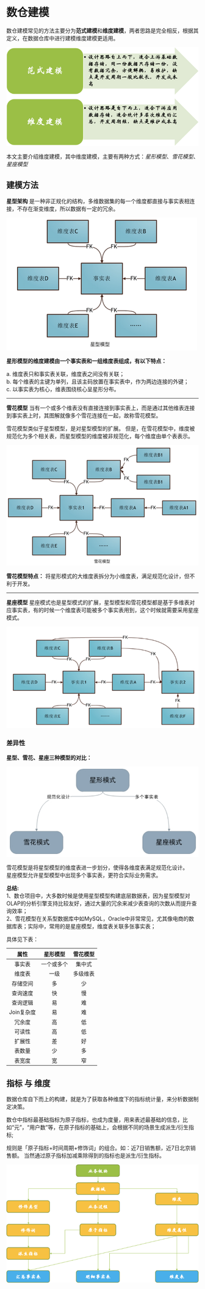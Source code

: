 # 数仓建模

数仓建模常见的方法主要分为**范式建模**和**维度建模**，两者思路是完全相反，根据其定义，在数据仓库中进行建模维度建模更适用。

![modle_type](./assets/model_type.png)

本文主要介绍维度建模，其中维度建模，主要有两种方式：*星形模型*、*雪花模型*、*星座模型*

## 建模方法
**星型架构** 是一种非正规化的结构，多维数据集的每一个维度都直接与事实表相连接，不存在渐变维度，所以数据有一定的冗余。

![start_model](assets/start_model.png)

**星形模型的维度建模由一个事实表和一组维度表组成，有以下特点：**

a. 维度表只和事实表关联，维度表之间没有关联；   
b. 每个维表的主键为单列，且该主码放置在事实表中，作为两边连接的外键；   
c. 以事实表为核心，维表围绕核心呈星形分布。    


___   

**雪花模型** 当有一个或多个维表没有直接连接到事实表上，而是通过其他维表连接到事实表上时，其图解就像多个雪花连接在一起，故称雪花模型。

雪花模型类似于星型模型，是对星型模型的扩展。 但是，在雪花模型中，维度被规范化为多个相关表，而星型模型的维度被非规范化，每个维度由单个表表示。

![snowflake_model](assets/snowflake_model.png)

**雪花模型特点：** 将星形模式的大维度表拆分为小维度表，满足规范化设计，但不利于开发。
___   

**星座模型** 星座模式也是星型模式的扩展，星型模型和雪花模型都是基于多维表对应事实表，有的时候一个维度表可能被多个事实表用到，这个时候就需要采用星座模式。

![constellation_model](assets/constellation_model.png)







### 差异性

**星型、雪花、星座三种模型的对比：**

![compare_models](assets/compare_models.png)

雪花模型是将星型模型的维度表进一步划分，使得各维度表满足规范化设计。   
星座模型允许星型模型中出现多个事实表，更符合实际业务需求。

**总结:**    
1、数仓项目中，大多数时候是使用星型模型构建底层数据表，因为星型模型对OLAP的分析引擎支持比较友好，通过大量的冗余来减少表查询的次数从而提升查询效率；   
2、雪花模型在关系型数据库中如MySQL，Oracle中非常常见，尤其像电商的数据库表；实际中，常用的是星座模型，维度表关联多张事实表；

具体见下表：

| 属性 | 星形模型 | 雪花模型 | 
|:--:|:--:|:--:|
| 事实表 | 一个或多个 | 集中式 | 
| 维度表 | 一级 | 多级维表 | 
| 存储空间 | 多 | 少 | 
| 查询速度 | 快 | 慢 |
| 查询逻辑 | 易 | 难 |
| Join复杂度 | 易 | 难 |
| 冗余度 | 高 | 低 |
| 可读性 | 高 | 低 |
| 扩展性 | 差 | 好 | 
| 表数量 | 少 | 多 |
| 表宽度 | 宽 | 窄 |


## 指标 与 维度 
数据仓库自下而上的构建，就是为了获取各种维度下的指标统计量，来分析数据制定决策。

数仓中指标最基础指标为原子指标，也成为度量，用来表述最基础的信息，比如“元”，“用户数”等，在原子指标的基础上，会根据不同的场景生成派生/衍生指标;

规则是「原子指标+时间周期+修饰词」的组合。如：近7日销售额，近7日北京销售额。
当然通过原子指标加减乘除得到的指标也是派生/衍生指标。

![index_and_model](assets/index_and_model.png)












